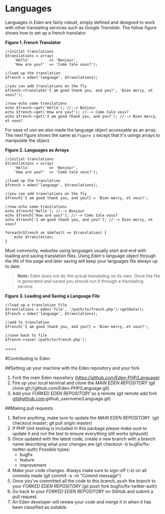 # Languages

Languages in *Eden* are fairly robust, simply defined and designed to work with other translating services such as *Google Translate*. The follow figure shows how to set up a french translator.

**Figure 1. French Translator**

	//initial translations
	$translations = array(
		'Hello'         => 'Bonjour',
		'How are you?'  => 'Como tale vous?');
	 
	//load up the translation   
	$french = eden('language', $translations);
	 
	//you can add translations on the fly
	$french->translate('I am good thank you, and you?', 'Bien mercy, et vous?');
	 
	//now echo some translations
	echo $french->get('Hello'); //--> Bonjour
	echo $french->get('How are you?'); //--> Como tale vous?
	echo $french->get('I am good thank you, and you?'); //--> Bien mercy, et vous?

For ease of use we also made the language object accessable as an array. The next figure shows the same as `Figure 1` except that it's usings arrays to manipulate the object.

**Figure 2. Languages as Arrays**

	//initial translations
	$translations = array(
		'Hello'         => 'Bonjour',
		'How are you?'  => 'Como tale vous?');
	 
	//load up the translation   
	$french = eden('language', $translations);
	 
	//you can add translations on the fly
	$french['I am good thank you, and you?] = 'Bien mercy, et vous?';
	 
	//now echo some translations
	echo $french['Hello']; //--> Bonjour
	echo $french['How are you?']; //--> Como tale vous?
	echo $french['I am good thank you, and you?']; //--> Bien mercy, et vous?
	 
	foreach($french as $default => $translation) {
		echo $translation;
	}

Most commonly, websites using languages usually start and end with loading and saving translation files. Using *Eden's* language object through the life of the page and later saving will keep your languages file always up to date.

> **Note:** Eden does not do the actual translating on its own. Once the file is generated and saved you should run it through a translating service.

**Figure 3. Loading and Saving a Language File**

	//load up a translation file
	$translations = eden('file', '/path/to/french.php')->getData();
	$french = eden('language', $translations);
	 
	//add to translation
	$french['I am good thank you, and you?] = 'Bien mercy, et vous?';
	 
	//save back to file
	$french->save('/path/to/french.php');

====

#Contributing to Eden

##Setting up your machine with the Eden repository and your fork

1. Fork the main Eden repository (https://github.com/Eden-PHP/Language)
2. Fire up your local terminal and clone the *MAIN EDEN REPOSITORY* (git clone git://github.com/Eden-PHP/Language.git)
3. Add your *FORKED EDEN REPOSITORY* as a remote (git remote add fork git@github.com:*github_username*/Language.git)

##Making pull requests

1. Before anything, make sure to update the *MAIN EDEN REPOSITORY*. (git checkout master; git pull origin master)
2. If PHP Unit testing is included in this package please make sure to update it and run the test to ensure everything still works (phpunit)
3. Once updated with the latest code, create a new branch with a branch name describing what your changes are (git checkout -b bugfix/fix-twitter-auth)
    Possible types:
    - bugfix
    - feature
    - improvement
4. Make your code changes. Always make sure to sign-off (-s) on all commits made (git commit -s -m "Commit message")
5. Once you've committed all the code to this branch, push the branch to your *FORKED EDEN REPOSITORY* (git push fork bugfix/fix-twitter-auth)
6. Go back to your *FORKED EDEN REPOSITORY* on GitHub and submit a pull request.
7. An Eden developer will review your code and merge it in when it has been classified as suitable.